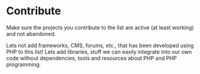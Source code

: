 # Contribute #

Make sure the projects you contribute to the list are active (at least working) and not abandoned.

Lets not add frameworks, CMS, forums, etc., that has been developed using PHP to this list! Lets add libraries, stuff we can easily integrate into our own code without dependencies, tools and resources about PHP and PHP programming.
